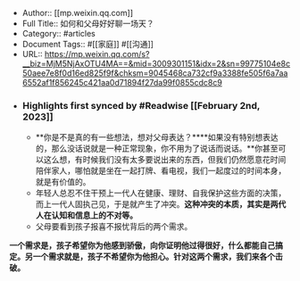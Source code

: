 - Author:: [[mp.weixin.qq.com]]
- Full Title:: 如何和父母好好聊一场天？
- Category:: #articles
- Document Tags:: #[[家庭]] #[[沟通]]
- URL:: https://mp.weixin.qq.com/s?__biz=MjM5NjAxOTU4MA==&mid=3009301151&idx=2&sn=99775104e8c50aee7e8f0d16ed825f9f&chksm=9045468ca732cf9a3388fe505f6a7aa6552af1f856245c421aa0d71894f27da99f0855cdc8c9
- ### Highlights first synced by #Readwise [[February 2nd, 2023]]
    - **你是不是真的有一些想法，想对父母表达？****如果没有特别想表达的，那么没话说就是一种正常现象，你不用为了说话而说话。**你甚至可以这么想，有时候我们没有太多要说出来的东西，但我们仍然愿意花时间陪伴家人，哪怕就是坐在一起打牌、看电视，我们一起度过的时间本身，就是有价值的。
    - 年轻人总忍不住干预上一代人在健康、理财、自我保护这些方面的决策，而上一代人固执己见，于是就产生了冲突。**这种冲突的本质，其实是两代人在认知和信息上的不对等。**
    - 父母要看到孩子报喜不报忧背后的两个需求。

**一个需求是，孩子希望你为他感到骄傲，向你证明他过得很好，什么都能自己搞定。另一个需求就是，孩子不希望你为他担心。针对这两个需求，我们来各个击破。**
